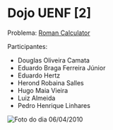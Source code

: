 Dojo UENF [2]
=============

Problema: [Roman Calculator](http://www.codingdojo.org/cgi-bin/wiki.pl?KataRomanCalculator)

Participantes:

* Douglas Oliveira Camata
* Eduardo Braga Ferreira Júnior
* Eduardo Hertz
* Herond Robaina Salles
* Hugo Maia Vieira
* Luiz Almeida
* Pedro Henrique Linhares

![Foto do dia 06/04/2010](http://farm3.static.flickr.com/2378/4512882369_d2e3a051a0.jpg)

